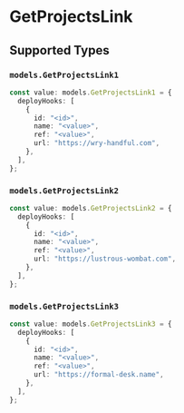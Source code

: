 # GetProjectsLink


## Supported Types

### `models.GetProjectsLink1`

```typescript
const value: models.GetProjectsLink1 = {
  deployHooks: [
    {
      id: "<id>",
      name: "<value>",
      ref: "<value>",
      url: "https://wry-handful.com",
    },
  ],
};
```

### `models.GetProjectsLink2`

```typescript
const value: models.GetProjectsLink2 = {
  deployHooks: [
    {
      id: "<id>",
      name: "<value>",
      ref: "<value>",
      url: "https://lustrous-wombat.com",
    },
  ],
};
```

### `models.GetProjectsLink3`

```typescript
const value: models.GetProjectsLink3 = {
  deployHooks: [
    {
      id: "<id>",
      name: "<value>",
      ref: "<value>",
      url: "https://formal-desk.name",
    },
  ],
};
```

